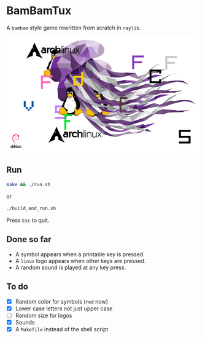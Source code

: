 # BamBamTux

A `bambam` style game rewritten from scratch in `raylib`.

![Screenshot](./Screenshot.png "5 november 2024")

## Run


```sh
make && ./run.sh
```

or

```sh
./build_and_run.sh
```

Press `Esc` to quit.

## Done so far

- A symbol appears when a printable key is pressed.
- A `linux` logo appears when other keys are pressed.
- A random sound is played at any key press.

## To do

- [x] Random color for symbols (`red` now)
- [x] Lower case letters not just upper case
- [ ] Random size for logos
- [x] Sounds
- [x] A `Makefile` instead of the shell script
